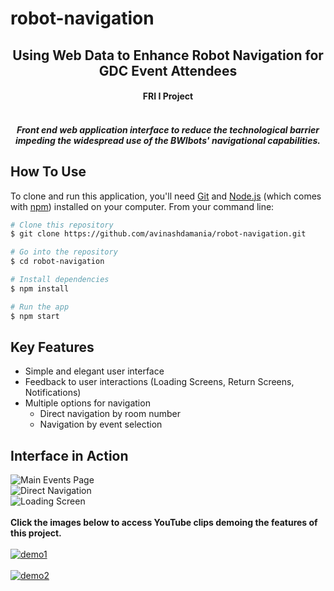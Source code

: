 # robot-navigation
<h2 align="center">Using Web Data to Enhance Robot Navigation for GDC Event Attendees
<h4 align="center">FRI I Project <br><br>

<h5 align="center">Front end web application interface to reduce the technological barrier impeding the widespread use of the BWIbots' navigational capabilities.

## How To Use

To clone and run this application, you'll need [Git](https://git-scm.com) and [Node.js](https://nodejs.org/en/download/) (which comes with [npm](http://npmjs.com)) installed on your computer. From your command line:

```bash
# Clone this repository
$ git clone https://github.com/avinashdamania/robot-navigation.git

# Go into the repository
$ cd robot-navigation

# Install dependencies
$ npm install

# Run the app
$ npm start
```

## Key Features

* Simple and elegant user interface
* Feedback to user interactions (Loading Screens, Return Screens, Notifications)
* Multiple options for navigation
  - Direct navigation by room number
  - Navigation by event selection

## Interface in Action

![Main Events Page](https://raw.githubusercontent.com/avinashdamania/robot-navigation/master/public/images/EventsPage.jpg) <br>
![Direct Navigation](https://raw.githubusercontent.com/avinashdamania/robot-navigation/master/public/images/DirectNavigator.jpg) <br>
![Loading Screen](https://raw.githubusercontent.com/avinashdamania/robot-navigation/master/public/images/LoadingScreen.jpg) <br> <br>
**Click the images below to access YouTube clips demoing the features of this project.** <br> <br>
[![demo1](https://raw.githubusercontent.com/avinashdamania/robot-navigation/master/public/images/RobotMoving.jpg)](https://www.youtube.com/watch?v=SpZ5ktSqrMs) <br> <br>
[![demo2](https://raw.githubusercontent.com/avinashdamania/robot-navigation/master/public/images/ReturnScreen.jpg)](https://www.youtube.com/watch?v=D1TNTfiMRQg) <br> <br>
